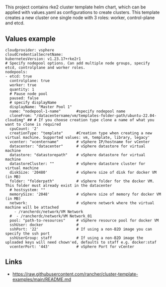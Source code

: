 # 

This project contains rke2 cluster template helm chart, which can be applied with values.yaml as configurations to create clusters.
This template creates a new cluster one single node with 3 roles: worker, control-plane and etcd.

## Values example
```
cloudprovider: vsphere
cloudCredentialSecretName:
kubernetesVersion: v1.23.17+rke2r1
# Specify nodepool options. Can add multiple node groups, specify etcd, controlplane and worker roles.
nodepools:
- etcd: true
  controlplane: true
  worker: true
  quantity: 1
  # Pause node pool
  paused: false
  # specify displayName
  displayName: "Master Pool 1" 
  name: "nodepool-1-name"       #specify nodepool name
  cloneFrom: "/datacentername/vm/templates-folder-path/ubuntu-22.04-cloudimg" ## # If you choose creation type clone a name of what you want to clone is required
  cpuCount: '2'
  creationType: "template"      #Creation type when creating a new virtual machine. Supported values: vm, template, library, legacy'
  vcenter: "vcentername"        # vSphere IP/hostname for vCenter
  datacenter: "datacenter"      # vSphere datastore for virtual machine
  datastore: "datastorepath"    # vSphere datastore for virtual machine
  datastoreCluster: ""          # vSphere datastore cluster for virtual machine
  diskSize: '20480'             # vSphere size of disk for docker VM (in MB)
  folder: "folderpath"          # vSphere folder for the docker VM. This folder must already exist in the datacenter
  # hostsystem: ""
  memorySize: '2048'            # vSphere size of memory for docker VM (in MB)
  network:                      # vSphere network where the virtual machine will be attached
    - /rancherdc/network/VM Network
  #  - /rancherdc/network/VM Network_01
  pool: "path-to-resources"     # vSphere resource pool for docker VM
  sshUser: docker               #
  sshPort: '22'                 # If using a non-B2D image you can specify the ssh port
  sshUserGroup: staff           # If using a non-B2D image the uploaded keys will need chown'ed, defaults to staff e.g. docker:staf
  vcenterPort: '443'            # vSphere Port for vCenter
```
## Links
- https://raw.githubusercontent.com/rancher/cluster-template-examples/main/README.md
